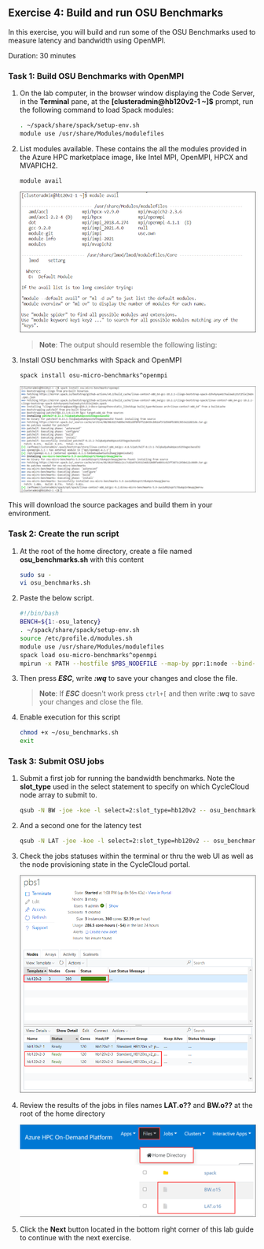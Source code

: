 ## Exercise 4: Build and run OSU Benchmarks
In this exercise, you will build and run some of the OSU Benchmarks used to measure latency and bandwidth using OpenMPI.

Duration: 30 minutes
### Task 1: Build OSU Benchmarks with OpenMPI

1. On the lab computer, in the browser window displaying the Code Server, in the **Terminal** pane, at the **[clusteradmin@hb120v2-1 ~]$**  prompt, run the following command to load Spack modules:

   ```bash
   . ~/spack/share/spack/setup-env.sh
   module use /usr/share/Modules/modulefiles
   ```
2. List modules available. These contains the all the modules provided in the Azure HPC marketplace image, like Intel MPI, OpenMPI, HPCX and MVAPICH2.

   ```bash
   module avail
   ```

   ![alt](image/EX4-Task1-step2.png)

    > **Note**: The output should resemble the following listing:
    
3. Install OSU benchmarks with Spack and OpenMPI

   ```bash
   spack install osu-micro-benchmarks^openmpi
   ```

   ![alt](image/EX4-Task1-step3.png)

This will download the source packages and build them in your environment.

### Task 2: Create the run script

1. At the root of the home directory, create a file named **osu_benchmarks.sh** with this content

    ```bash
    sudo su -
    vi osu_benchmarks.sh
    ```

2. Paste the below script.

    ```bash
    #!/bin/bash
    BENCH=${1:-osu_latency}
    . ~/spack/share/spack/setup-env.sh
    source /etc/profile.d/modules.sh
    module use /usr/share/Modules/modulefiles
    spack load osu-micro-benchmarks^openmpi
    mpirun -x PATH --hostfile $PBS_NODEFILE --map-by ppr:1:node --bind-to core --report-bindings $BENCH
    ```
    
3. Then press **_ESC_**, write **_:wq_** to save your changes and close the file.
    
    >**Note**: If **_ESC_** doesn't work press `ctrl+[` and then write **_:wq_** to save your changes and close the file.

4. Enable execution for this script

    ```bash
    chmod +x ~/osu_benchmarks.sh
    exit
    ```

### Task 3: Submit OSU jobs

1. Submit a first job for running the bandwidth benchmarks. Note the **slot_type** used in the select statement to specify on which CycleCloud node array to submit to.

    ```bash
    qsub -N BW -joe -koe -l select=2:slot_type=hb120v2 -- osu_benchmarks.sh osu_bw
    ```

2. And a second one for the latency test

    ```bash
    qsub -N LAT -joe -koe -l select=2:slot_type=hb120v2 -- osu_benchmarks.sh osu_latency
    ```

3. Check the jobs statuses within the terminal or thru the web UI as well as the node provisioning state in the CycleCloud portal.

    ![alt](image/EX4-Task3-step3.png)

4. Review the results of the jobs in files names **LAT.o??** and **BW.o??** at the root of the home directory

    ![alt](image/EX4-Task3-step4.png)

 5. Click the **Next** button located in the bottom right corner of this lab guide to continue with the next exercise.   